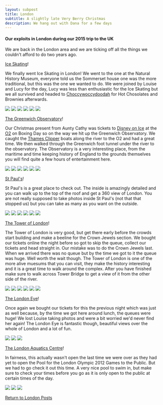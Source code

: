 ```yaml
---
layout: subpost
title: London
subtitle: A slightly late Very Berry Christmas
description: We hang out with Dana for a few days 
---
```


<h4>Our exploits in London during our 2015 trip to the UK</h4>

We are back in the London area and we are ticking off all the things we couldn't afford to do two years ago.

<a target="_blank" href="http://www.nhm.ac.uk/visit/exhibitions/ice-rink.html">Ice Skating</a>!

We finally went Ice Skating in London! We went to the one at the Natural History Museum, everyone told us the Sommerset house one was the more traditional, but this was the one we wanted to do.
We were joined by Louise and Lucy for the day, Lucy was less than enthusiastic for the Ice Skating but we all survived and 
headed to <a target="_blank" href="https://www.choccywoccydoodah.com/">Choccywoccydoodah</a> for Hot Chosolates and Brownies afterwards.

<img src="https://adventuresofthetravellingtwins.com/Photos/2015-12-26-LondonChristmas2015/iceskate1.jpg" class="image1">
<img src="https://adventuresofthetravellingtwins.com/Photos/2015-12-26-LondonChristmas2015/iceskate2.jpg" class="image1">
<img src="https://adventuresofthetravellingtwins.com/Photos/2015-12-26-LondonChristmas2015/iceskate3.jpg" class="image1">
<img src="https://adventuresofthetravellingtwins.com/Photos/2015-12-26-LondonChristmas2015/iceskate4.jpg" class="image1">
<img src="https://adventuresofthetravellingtwins.com/Photos/2015-12-26-LondonChristmas2015/iceskate5.jpg" class="image1">
<img src="https://adventuresofthetravellingtwins.com/Photos/2015-12-26-LondonChristmas2015/iceskate6.jpg" class="image1">

<a target="_blank" href="https://www.rmg.co.uk/royal-observatory">The Greenwich Observatory</a>!

Our Christmas present from Aunty Cathy was tickets to <a target="_blank" href="https://www.disneyonice.com/nz/en-nz/100-years-of-magic">Disney on Ice</a> at the <a target="_blank" href="https://www.theo2.co.uk/">O2</a> on Boxing Day so on the way we hit up the Greenwich Observatory.
We caught the <a target="_blank" href="https://www.thamesclippers.com/route-time-table/prices">Thames Clipper</a> boats along the river to the O2 and had a great time. We then walked through the Greenwich foot tunnel under the river to the observatory.
The Observatory is a very interesting place, from the maritime and time keeping history of England to the grounds themselves you will find quite a few hours of entertainment here. 

<img src="https://adventuresofthetravellingtwins.com/Photos/2015-12-26-LondonChristmas2015/P1010543.JPG" class="image1">
<img src="https://adventuresofthetravellingtwins.com/Photos/2015-12-26-LondonChristmas2015/P1010488.JPG" class="image1">
<img src="https://adventuresofthetravellingtwins.com/Photos/2015-12-26-LondonChristmas2015/P1010504.JPG" class="image1">
<img src="https://adventuresofthetravellingtwins.com/Photos/2015-12-26-LondonChristmas2015/P1010505.JPG" class="image1">
<img src="https://adventuresofthetravellingtwins.com/Photos/2015-12-26-LondonChristmas2015/P1010538.JPG" class="image1">
<img src="https://adventuresofthetravellingtwins.com/Photos/2015-12-26-LondonChristmas2015/P1010548.JPG" class="image1">

<a target="_blank" href="https://www.stpauls.co.uk/">St Paul's</a>!

St Paul's is a great place to check out. The inside is amazingly detailed and you can walk up to the top of the roof and get a 360 view of London.
You are not really supposed to take photos inside St Paul's (not that that stopped us) but you can take as many as you want on the outside. 

<img src="https://adventuresofthetravellingtwins.com/Photos/2015-12-26-LondonChristmas2015/P1010736.JPG" class="image1">
<img src="https://adventuresofthetravellingtwins.com/Photos/2015-12-26-LondonChristmas2015/P1010742.JPG" class="image1">
<img src="https://adventuresofthetravellingtwins.com/Photos/2015-12-26-LondonChristmas2015/P1010750.JPG" class="image1">
<img src="https://adventuresofthetravellingtwins.com/Photos/2015-12-26-LondonChristmas2015/P1010754.JPG" class="image1">
<img src="https://adventuresofthetravellingtwins.com/Photos/2015-12-26-LondonChristmas2015/P1010763.JPG" class="image1">
<img src="https://adventuresofthetravellingtwins.com/Photos/2015-12-26-LondonChristmas2015/P1010777.JPG" class="image1">

<a target="_blank" href="https://www.hrp.org.uk/tower-of-london/">The Tower of London</a>!

The Tower of London is very good, but get there early before the crowds start building and make a beeline for the Crown Jewels section. 
We bought our tickets online the night before so got to skip the queue, collect our tickets and head straight in. Our mistake was to do the Crown Jewels last.
When we arrived there was no queue but by the time we got to it the queue was huge. Well worth the wait though. The Tower of London is one of the more alive 
muesums that you can visit, they make the history interesting and it is a great time to walk around the complex. 
After you have finished make sure to walk across Tower Bridge to get a view of it from the other side of the river.

<img src="https://adventuresofthetravellingtwins.com/Photos/2015-12-26-LondonChristmas2015/P1010852.JPG" class="image1">
<img src="https://adventuresofthetravellingtwins.com/Photos/2015-12-26-LondonChristmas2015/P1010885.JPG" class="image1">
<img src="https://adventuresofthetravellingtwins.com/Photos/2015-12-26-LondonChristmas2015/tower1.jpg" class="image1">
<img src="https://adventuresofthetravellingtwins.com/Photos/2015-12-26-LondonChristmas2015/tower2.jpg" class="image1">
<img src="https://adventuresofthetravellingtwins.com/Photos/2015-12-26-LondonChristmas2015/tower3.jpg" class="image1">
<img src="https://adventuresofthetravellingtwins.com/Photos/2015-12-26-LondonChristmas2015/tower4.jpg" class="image1">

<a target="_blank" href="https://www.londoneye.com/">The London Eye</a>!

Once again we bought our tickets for this the previous night which was just as well because, by the time we got here around lunch, the queues were huge!
We lost Louise taking photos and were a bit worried we'd never find her again!
The London Eye is fantastic though, beautiful views over the whole of London and a lot of fun.

<img src="https://adventuresofthetravellingtwins.com/Photos/2015-12-26-LondonChristmas2015/P1010894.JPG" class="image1">
<img src="https://adventuresofthetravellingtwins.com/Photos/2015-12-26-LondonChristmas2015/P1010911.JPG" class="image1">
<img src="https://adventuresofthetravellingtwins.com/Photos/2015-12-26-LondonChristmas2015/P1010913.JPG" class="image1">

<a target="_blank" href="http://www.londonaquaticscentre.org/">The London Aquatics Centre</a>!

In fairness, this actually wasn't open the last time we were over as they had yet to open the Pool for the London Olympic 2012 Games to the Public.
But we had to go check it out this time. 
A very nice pool to swim in, but make sure to check your times before you go as it is only open to the public at certain times of the day.

<img src="https://adventuresofthetravellingtwins.com/Photos/2015-12-26-LondonChristmas2015/P1020026.JPG" class="image1">
<img src="https://adventuresofthetravellingtwins.com/Photos/2015-12-26-LondonChristmas2015/P1020029.JPG" class="image1">
<img src="https://adventuresofthetravellingtwins.com/Photos/2015-12-26-LondonChristmas2015/P1020032.JPG" class="image1">

<a href="https://adventuresofthetravellingtwins.com/2013/09/03/London/">Return to London Posts</a>


